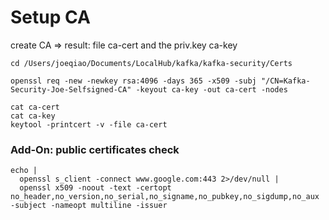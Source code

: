# Setup CA
create CA => result: file ca-cert and the priv.key ca-key  

```
cd /Users/joeqiao/Documents/LocalHub/kafka/kafka-security/Certs

openssl req -new -newkey rsa:4096 -days 365 -x509 -subj "/CN=Kafka-Security-Joe-Selfsigned-CA" -keyout ca-key -out ca-cert -nodes

cat ca-cert
cat ca-key
keytool -printcert -v -file ca-cert
```


### Add-On: public certificates check
```
echo |
  openssl s_client -connect www.google.com:443 2>/dev/null |
  openssl x509 -noout -text -certopt no_header,no_version,no_serial,no_signame,no_pubkey,no_sigdump,no_aux -subject -nameopt multiline -issuer
```
